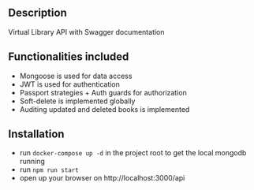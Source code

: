 ## Description

Virtual Library API with Swagger documentation

## Functionalities included
- Mongoose is used for data access
- JWT is used for authentication
- Passport strategies + Auth guards for authorization
- Soft-delete is implemented globally
- Auditing updated and deleted books is implemented

## Installation
- run ```docker-compose up -d``` in the project root to get the local mongodb running
- run ```npm run start```
- open up your browser on http://localhost:3000/api
